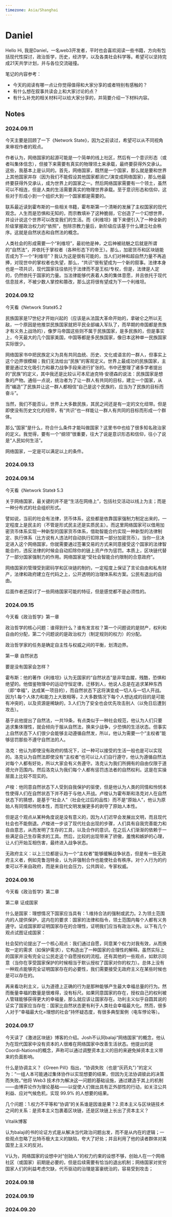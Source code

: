 ```yaml
---
timezone: Asia/Shanghai
---
```



# Daniel

Hello
Hi, 我是Daniel，一名web3开发者，平时也会喜欢阅读一些书籍，方向有包括现代性探讨，政治哲学，历史，经济学，以及各类社会科学等。希望可以坚持完成21天共学计划，并与各位交流碰撞。

笔记的内容参考：
   - 今天的阅读有哪一点让你觉得值得和大家分享的或者特别有感触的？
   - 有什么想在叙事共读会上和大家讨论的点？
   - 有什么补充的相关材料可以给大家分享的，并简要介绍一下材料内容。

## Notes

<!-- Content_START -->

### 2024.09.11

今天主要是回顾了一下《Network State》，因为之前读过，希望可以从不同视角来审视作者的观点。

作者认为，网络国家的起源可能是一个简单的线上社区，然后有一个意识形态（或者叫集体信念），但接下来需要有真实的物理领土来承载，最终要获得外交承认。这些，我基本上是认同的。首先，网络国家，既然是一个国家，那么就是要和世界上其他国家并存（因为我们不能假设其他国家都消亡/演变成网络国家），那么他最终要获得外交承认，成为世界上的国家之一。然后网络国家需要有一个领土，虽然可以不相连，但是人类的生活需要真实的物理世界承载。至于意识形态和信仰，这些对于形成小到一个组织大到一个国家都是需要的。

联系最近读到霍布斯的一些相关书籍，霍布斯第一个清晰的发展了主权国家的现代观念。人生而是恐惧和无知的，而宗教填补了这种脆弱，它创造了一个幻想世界，并设计说这个世界可以改变我们的生活。而《利维坦》接下来便引入了一种全新的阶级掌握政治权力的“依照”，刨除宗教力量后，新阶级应该基于什么建立社会秩序。这就是自然状态和自然法的概念。

人类社会的形成需要一个“利维坦”，最初他是神，之后神被祛魅之后就是所谓的“自然法”，并依托于掌权者（各种形态下的帝王）。那么，加密货币和区块链能否成为下一个“利维坦”？我认为这是很有可能的，当人们对神和超自然力量不再追捧，对现世中的掌权者也失望，那么，“共识”很有望成为一个新的叙事。法律本身也是一项共识，现代国家往往依托于法律而不是王权/专权，但是，法律是人定的，仍然依托于国家的力量。当法律能够代表着人类的集体意愿，并且依托于现代信息技术，不被少数人掌控和篡改，那么这将很有望成为下一个利维坦。


### 2024.09.12

今天看《Network State》5.2

民族国家是17世纪才开始兴起的（应该是从法国大革命开始的，拿破仑之所以无敌，一个原因是他推崇民族国家就把平民全部编入军队了，而早期的帝国都是贵族才有义务上战场的），像罗马帝国这些则不属于民族国家，是多民族的，但是事实上，今天最大的几个国家美国，中国等都是多民族国家，像日本这种单一民族国家实际很少。

网络国家书中把民族定义为具有共同血统、历史、文化或语言的一群人，但事实上这个边界很模糊；我们无法给出“民族”的客观定义。世界上最成功的民族国家，主要是通过文化吸引力和暴力战争手段来进行扩张的。书中还整理了诸多学者提出的“民族”的定义，其中我还是比较认可本尼迪克特·安德森的说法：民族国家是想象的产物。通俗一点说，统治者为了让一群人有共同的目标，建立一个国家，从而“编造”了民族并让这一群人都相信“自己是这个民族的，应当为了民族的目标而奋斗”。

当然，我们不能否认，世界上大多数民族，其民之间还是有一定的文化纽带。但是即使没有历史文化的纽带，有“共识”也一样能让一群人有共同的目标而形成一个群体。

那么“国家”是什么，符合什么条件才能叫做国家？这里书中也给了很多知名政治家的定义。我觉得，要有一个“纲领”很重要，往大了说是意识形态和信仰，往小了说是“人民如何生活”。

网络国家，一定是可以满足以上的条件。

### 2024.09.13



### 2024.09.14

今天看《Network State》 5.3

关于网络国家，最关键的并不是“生活在网络上”，包括社交活动以线上为主；而是一种分布式的社会组织形式。

譬如说，当前的社会有法律，货币体系，这些都是依靠国家强制力制定出来的，一定程度上是民主的（不管是形式民主还是实质民主）。而这里网络国家可以借用加密货币体系实现一种新型的国家货币体系，借助智能合约实现一种新型的法律制定、执行体系（比方说有人违法时自动执行扣除其一部分加密货币）。当你一旦决定进入这个网络国家，你就需要通过签署交易的方式来同意接受这个国家的法律智能合约，违反法律的时候会自动扣除你的链上资产作为惩罚。本质上，区块链代替了一部分国家强制力的作用。网络国家是“受社会智能合约限制的合意政府”。

网络国家的管理受到密码学和区块链的制约，一定程度上保证了言论自由和私有财产，法律和政府建立在代码之上，公开透明的治理体系和方案。公民有退出的自由。

后面作者还探讨了一些网络国家可能的特征，但是感觉都不是必须性的。

### 2024.09.15

今天看《政治哲学》第一章

政治哲学的核心问题：谁得到什么？谁有发言权？第一个问题说的是财产，权利和自由的分配，第二个问题说的是政治权力（制定规则的权力）的分配。

政治哲学家的任务是确定自主性与权威之间的平衡，划清边界。

第一章 自然状态

要是没有国家会怎样？

霍布斯：他的著作《利维坦》认为无国家的“自然状态”是非常血腥，残酷，恐惧和绝望的。他借鉴物理中的运动守恒定律，迁移到人，他说人总是在追求某种东西（即“幸福”，达成某一项目的），而自然状态下这将演变成一切人与一切人开战。因为1.每个人体力和能力上大致相等，2.大多数情况下每个人想达成的目的是可能有冲突的，以及资源是稀缺的，3.人们为了安全也会优先攻击别人（以免日后遭到攻击）。

基于此他提出了自然法，一共19条，有点类似于一种社会规范，他认为人们只要追求集体理性，就会倾向于服从自然法，换来少战争，少恐惧的生活状态。但事实上自然状态下人们很少会能够主动遵循自然发，所以，他认为需要一个“主权者”能够惩罚那些不遵守自然法的人。

洛克：他认为即使没有政府的情况下，过一种可以接受的生活一般也是可以实现的。洛克认为自然法即使没有“主权者”也可以让人们自行遵守，他认为遵循自然法对每个人都有好处，所以大家会有义务遵守。洛克认为我们所拥有的自由仅限于道德允许范围内。然后洛克认为我们每个人都有惩罚违法者的自然权利。这是在实操层面上比较不现实的。

卢梭：他同意自然状态下人受到自我保护的驱使，但是他认为人类的同情和怜悯本性使得人们在自然状态下并不趋于与他人开战。卢梭认为霍布斯和洛克对人在自然状态下的猜想，是基于“社会人”（社会化过后的品性）而不是“原始人”，他认为原始人有同情和怜悯本性，而现代文明发展更多的剥夺了原始人本性。

但是这个观点从某种角度说是没有意义的，因为人们迟早会发展出文明，而且现代社会也不能倒退。卢梭进一步谈了现代社会出现的步骤，人们具有自我完善能力和自由意志，从而发明了生存的工具，以及合作的意识。在之后人们渐渐的依赖于一些满足自己生存需求的工具。然后，比较的出现带来了骄傲，羞愧和嫉妒的心理，让人们开始互相伤害，最终进入战争状态。

无政府主义：以上三位都是认为一个“主权者”能够缓解战争状态，但是有一些无政府主义者，例如克鲁泡特金，认为非强制合作也能使社会有秩序。对个人行为的约束可以不来自政府，而是来自社会压力，公共舆论，专家权威。

### 2024.09.16

今天看《政治哲学》第二章

第二章 证成国家

什么是国家：理想情况下国家应当具有：1.维持合法的强制或武力。2.为领土范围内的人提供保护，这内在的要求：国家的法律和指令，领土范围内每个人都有义务遵守。证成国家即证明国家存在的合理性，证明我们应当有政治义务。以下有几个观点试图证成国家：

社会契约论提出了一个核心观点：我们通过自愿，同意某个权力对我有效，从而换取一定的需求（如保护需求），它构造出了一种国家的合理性的解释。虽然实际上的国家并没有完全让公民走这个自愿授权的流程。还有其他的一些观点，如默示同意（当你在享受国家保护的时候相当于默认授权了国家对你的权力）。总体上没有一种观点能够完全证明国家存在的必要性，我们需要接受无政府主义在某些时候也是可以存在的。

再来看功利主义，认为道德上正确的行为是那种能够产生最大幸福总量的行为。然而衡量幸福的数量是很难得，没有标尺。如果同意国家的存在，授权自己的权利被人管辖能够获得更大的幸福量，那么就应该让国家存在。功利主义似乎自圆其说的证实了国家应当存在：国家比自然状态更有利于人类社会幸福最大化。然而，很多人对于“幸福最大化=理想的社会”持怀疑态度，有很多典型案例（电车悖论等）。

### 2024.09.17

今天读了《激进区块链》博客的介绍。Josh不认同balaji“网络国家”的概念，他认为在现代国家中没有资本的人很难在网络国家中改善生活状态。他提出的是Coordi-Nations的概念，声称可以通过调整资本主义的目的来避免掉资本主义带来的负面影响。

什么是协调主义？《Green Pill》指出，“协调失败（也是“灰药丸”）”的定义为：“一组人本可能通过集体协作以实现想要的结果，但因为无法协调彼此的决策而失败。”他将 Web3 技术作为解决这一问题的基础设施，通过建造于其上的机制——由博弈论作为理论基础——以促使人们做出具有正外部性的行动，如关注公共利益、应对气候危机，实现 99.9% 的人想要的结果。

几个问题：1.权力不平等和“协调”的关系谁是因谁是果？2.资本主义与区块链技术之间的关系：是资本主义包裹着区块链，还是区块链上长出了资本主义？

Vitalik博客

认为balaji的书的论证方式是从解决当代政治问题出发，而不是从内在的逻辑；一些观点忽略了比特币极大主义的缺陷，夸大了好处；并且利用了他的读者群体对美国至上主义的反对。

V认为，网络国家的设想中对“创始人”的权力约束的设想不够，创始人在一个网络社区（或国家）前期是必要的，但是后续需要有恰当的退出机制；网络国家对贫穷国家人们的利益考虑欠缺，代币驱动的治理是富豪统治的，容易受到攻击；



### 2024.09.18

### 2024.09.19

### 2024.09.20
<!-- Content_END -->
